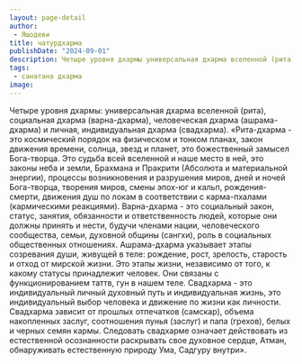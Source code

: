 ```yaml
---
layout: page-detail
author:
 - Яшодеви
title: чатурдхарма
publishDate: "2024-09-01"
description: Четыре уровня дхармы универсальная дхарма вселенной (рита), социальная дхарма (варна-дхарма), человеческая дхарма (ашрама-дхарма) и личная, индивидуальная дхарма (свадхарма).
tags:
 - санатана дхарма
image: 
---
```


Четыре уровня дхармы: универсальная дхарма вселенной (рита), социальная дхарма (варна-дхарма), человеческая дхарма (ашрама-дхарма) и личная, индивидуальная дхарма (свадхарма).
 «Рита-дхарма - это космический порядок на физическом и тонком планах, закон движения времени, солнца, звезд и планет, это божественный замысел Бога-творца. Это судьба всей вселенной и наше место в ней, это законы неба и земли, Брахмана и Пракрити (Абсолюта и материальной энергии), процессы возникновения и разрушения миров, дней и ночей Бога-творца, творения миров, смены эпох-юг и кальп, рождения-смерти, движения душ по локам в соответствии с карма-пхалами (кармическими реакциями). 
 Варна-дхарма - это социальный закон, статус, занятия, обязанности и ответственность людей, которые они должны принять и нести, будучи членами нации, человеческого сообщества, семьи, духовной общины (сангхи), роль в социальных общественных отношениях. 
 Ашрама-дхарма указывает этапы созревания души, живущей в теле: рождение, рост, зрелость, старость и отход от мирской жизни. Это этапы жизни, независимо от того, к какому статусы принадлежит человек. Они связаны с функционированием таттв, гун в нашем теле. 
 Свадхарма - это индивидуальный личный духовный путь и индивидуальная жизнь, это индивидуальный выбор человека и движение по жизни как личности. Свадхарма зависит от прошлых отпечатков (самскар), объема накопленных заслуг, соотношения пунья (заслуг) и папа (грехов), белых и черных семян кармы. Следовать свадхарме означает действовать из естественной осознанности раскрывать свое духовное сердце, Атман, обнаруживать естественную природу Ума, Садгуру внутри».

